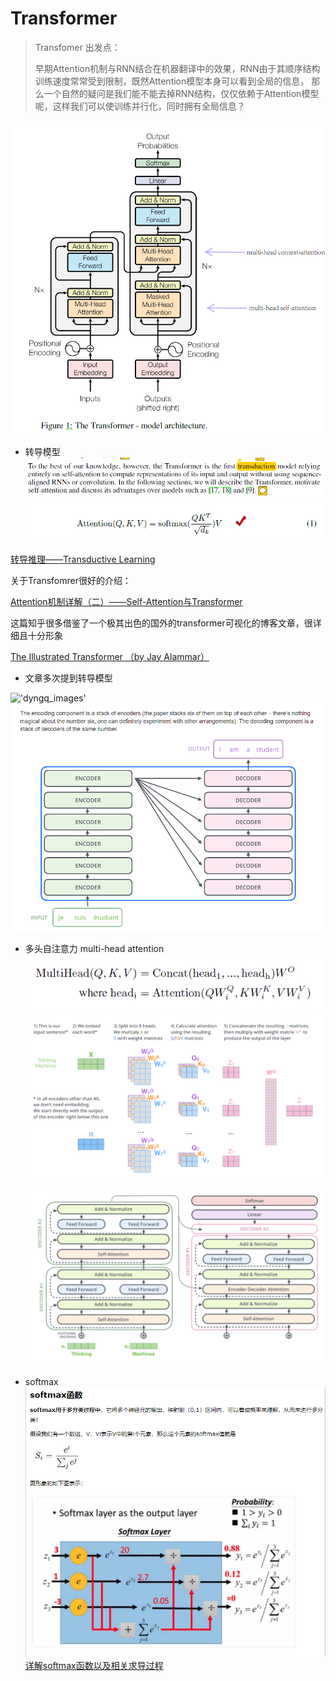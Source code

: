 # Transformer

> Transfomer 出发点：
>
> 早期Attention机制与RNN结合在机器翻译中的效果，RNN由于其顺序结构训练速度常常受到限制，既然Attention模型本身可以看到全局的信息， 那么一个自然的疑问是我们能不能去掉RNN结构，仅仅依赖于Attention模型呢，这样我们可以使训练并行化，同时拥有全局信息？

!['dyngq_images'](images/dyngq_2019-11-18-16-25-19.png)

* 转导模型
!['dyngq_images'](images/dyngq_2019-11-08-09-54-48.png)
!['dyngq_images'](images/dyngq_2019-11-17-21-59-51.png)

[转导推理——Transductive Learning](https://www.cnblogs.com/siegfang/p/3424003.html)

关于Transfomrer很好的介绍：

[Attention机制详解（二）——Self-Attention与Transformer](https://zhuanlan.zhihu.com/p/47282410)

这篇知乎很多借鉴了一个极其出色的国外的transformer可视化的博客文章，很详细且十分形象

[The Illustrated Transformer （by  Jay Alammar）](https://jalammar.github.io/illustrated-transformer/)

* 文章多次提到转导模型

!['dyngq_images'](images/ezgif-1-6a728b18b0a7.gif)
!['dyngq_images'](images/dyngq_2019-11-17-15-23-17.png)

* 多头自注意力 multi-head attention
!['dyngq_images'](images/dyngq_2019-11-17-16-33-23.png)
!['dyngq_images'](images/dyngq_2019-11-17-16-25-29.png)
!['dyngq_images'](images/dyngq_2019-11-17-21-50-16.png)

* softmax
!['dyngq_images'](images/dyngq_2019-11-17-22-04-59.png)
[详解softmax函数以及相关求导过程](https://zhuanlan.zhihu.com/p/25723112)
